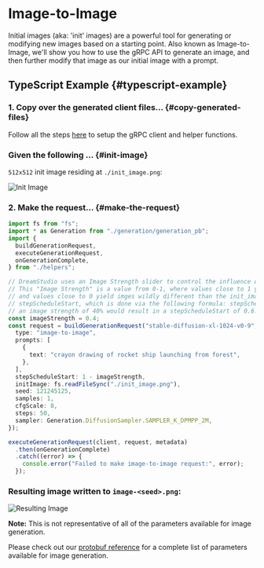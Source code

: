 # Image-to-Image

Initial images (aka: 'init' images) are a powerful tool for generating or modifying new images based on a starting point. Also known as Image-to-Image, we'll show you how to use the gRPC API to generate an image, and then further modify that image as our initial image with a prompt.

## TypeScript Example {#typescript-example}

### 1. Copy over the generated client files... {#copy-generated-files}

Follow all the steps [here](/docs/getting-started/typescript-client) to setup the gRPC client and helper functions.

### Given the following ... {#init-image}

`512x512` init image residing at `./init_image.png`:

![Init Image](/TSgRPCImageToImageInit.png)

### 2. Make the request... {#make-the-request}

```ts
import fs from "fs";
import * as Generation from "./generation/generation_pb";
import {
  buildGenerationRequest,
  executeGenerationRequest,
  onGenerationComplete,
} from "./helpers";

// DreamStudio uses an Image Strength slider to control the influence of the initial image on the final result.
// This "Image Strength" is a value from 0-1, where values close to 1 yield images very similar to the init_image
// and values close to 0 yield imges wildly different than the init_image. This is just another way to calculate
// stepScheduleStart, which is done via the following formula: stepScheduleStart = 1 - imageStrength.  This means
// an image strength of 40% would result in a stepScheduleStart of 0.6.
const imageStrength = 0.4;
const request = buildGenerationRequest("stable-diffusion-xl-1024-v0-9", {
  type: "image-to-image",
  prompts: [
    {
      text: "crayon drawing of rocket ship launching from forest",
    },
  ],
  stepScheduleStart: 1 - imageStrength,
  initImage: fs.readFileSync("./init_image.png"),
  seed: 121245125,
  samples: 1,
  cfgScale: 8,
  steps: 50,
  sampler: Generation.DiffusionSampler.SAMPLER_K_DPMPP_2M,
});

executeGenerationRequest(client, request, metadata)
  .then(onGenerationComplete)
  .catch((error) => {
    console.error("Failed to make image-to-image request:", error);
  });
```

### Resulting image written to `image-<seed>.png`:

![Resulting Image](/TSgRPCImageToImageResult.png)

**Note:** This is not representative of all of the parameters available for image generation.

Please check out our [protobuf reference](https://github.com/Stability-AI/api-interfaces/blob/main/src/proto/generation.proto) for a complete list of parameters available for image generation.
